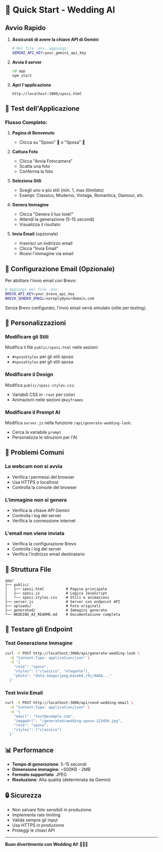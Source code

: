# 🚀 Quick Start - Wedding AI

## Avvio Rapido

1. **Assicurati di avere la chiave API di Gemini**
   ```bash
   # Nel file .env, aggiungi:
   GEMINI_API_KEY=your_gemini_api_key
   ```

2. **Avvia il server**
   ```bash
   cd app
   npm start
   ```

3. **Apri l'applicazione**
   ```
   http://localhost:3000/sposi.html
   ```

## 🎯 Test dell'Applicazione

### Flusso Completo:

1. **Pagina di Benvenuto**
   - Clicca su "Sposo" 🤵 o "Sposa" 👰

2. **Cattura Foto**
   - Clicca "Avvia Fotocamera"
   - Scatta una foto
   - Conferma la foto

3. **Seleziona Stili**
   - Scegli uno o più stili (min. 1, max illimitato)
   - Esempi: Classico, Moderno, Vintage, Romantica, Glamour, etc.

4. **Genera Immagine**
   - Clicca "Genera il tuo look!"
   - Attendi la generazione (5-15 secondi)
   - Visualizza il risultato

5. **Invia Email** (opzionale)
   - Inserisci un indirizzo email
   - Clicca "Invia Email"
   - Ricevi l'immagine via email

## 📧 Configurazione Email (Opzionale)

Per abilitare l'invio email con Brevo:

```bash
# Aggiungi nel file .env:
BREVO_API_KEY=your_brevo_api_key
BREVO_SENDER_EMAIL=noreply@yourdomain.com
```

Senza Brevo configurato, l'invio email verrà simulato (utile per testing).

## 🎨 Personalizzazioni

### Modificare gli Stili

Modifica il file `public/sposi.html` nelle sezioni:
- `#sposoStyles` per gli stili sposo
- `#sposaStyles` per gli stili sposa

### Modificare il Design

Modifica `public/sposi-styles.css`:
- Variabili CSS in `:root` per colori
- Animazioni nelle sezioni `@keyframes`

### Modificare il Prompt AI

Modifica `server.js` nella funzione `/api/generate-wedding-look`:
- Cerca la variabile `prompt`
- Personalizza le istruzioni per l'AI

## 🐛 Problemi Comuni

### La webcam non si avvia
- Verifica i permessi del browser
- Usa HTTPS o localhost
- Controlla la console del browser

### L'immagine non si genera
- Verifica la chiave API Gemini
- Controlla i log del server
- Verifica la connessione internet

### L'email non viene inviata
- Verifica la configurazione Brevo
- Controlla i log del server
- Verifica l'indirizzo email destinatario

## 📁 Struttura File

```
app/
├── public/
│   ├── sposi.html          # Pagina principale
│   ├── sposi.js            # Logica JavaScript
│   └── sposi-styles.css    # Stili e animazioni
├── server.js               # Server con endpoint API
├── uploads/                # Foto originali
├── generated/              # Immagini generate
└── WEDDING_AI_README.md    # Documentazione completa
```

## 🎯 Testare gli Endpoint

### Test Generazione Immagine

```bash
curl -X POST http://localhost:3000/api/generate-wedding-look \
  -H "Content-Type: application/json" \
  -d '{
    "role": "sposo",
    "styles": ["classico", "elegante"],
    "photo": "data:image/jpeg;base64,/9j/4AAQ..."
  }'
```

### Test Invio Email

```bash
curl -X POST http://localhost:3000/api/send-wedding-email \
  -H "Content-Type: application/json" \
  -d '{
    "email": "test@example.com",
    "imageUrl": "/generated/wedding-sposo-123456.jpg",
    "role": "sposo",
    "styles": ["classico"]
  }'
```

## 📊 Performance

- **Tempo di generazione**: 5-15 secondi
- **Dimensione immagine**: ~500KB - 2MB
- **Formato supportato**: JPEG
- **Risoluzione**: Alta qualità (determinata da Gemini)

## 🔒 Sicurezza

- Non salvare foto sensibili in produzione
- Implementa rate limiting
- Valida sempre gli input
- Usa HTTPS in produzione
- Proteggi le chiavi API

---

**Buon divertimento con Wedding AI!** 🤵👰✨
